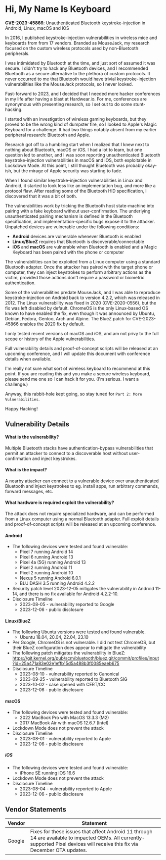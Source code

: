 # Hi, My Name Is Keyboard

**CVE-2023-45866**: Unauthenticated Bluetooth keystroke-injection in Android, Linux, macOS and iOS

In 2016, I published keystroke-injection vulnerabilities in wireless mice and keyboards from from 17 vendors. Branded as MouseJack, my research focused on the custom wireless protocols used by non-Bluetooth peripherals.

I was intimidated by Bluetooth at the time, and just sort of assumed it was secure. I didn't try to hack any Bluetooth devices, and I recommended Bluetooth as a secure alternative to the plethora of custom protocols. It never occurred to me that Bluetooth would have trivial keystroke-injection vulnerabilities like the MouseJack protocols, so I never looked.

Fast-forward to 2023, and I decided that I needed more hacker conferences in my life after having a blast at Hardwear.io. For me, conferences are synonymous with presenting research, so I set out to do some stunt-hacking.

I started with an investigation of wireless gaming keyboards, but they proved to be the wrong kind of dumpster fire, so I looked to Apple's Magic Keyboard for a challenge. It had two things notably absent from my earlier peripheral research: Bluetooth and Apple.

Research got off to a humbling start when I realized that I knew next to nothing about Bluetooth, macOS or iOS. I had a lot to learn, but one question led to another, and I was soon reporting unauthenticated Bluetooth keystroke-injection vulnerabilities in macOS and iOS, both exploitable in Lockdown Mode. At this point, I still thought Bluetooth was probably okay-ish, but the mirage of Apple security was starting to fade.

When I found similar keystroke-injection vulnerabilities in Linux and Android, it started to look less like an implementation bug, and more like a protocol flaw. After reading some of the Bluetooth HID specification, I discovered that it was a bit of both.

The vulnerabilities work by tricking the Bluetooth host state-machine into pairing with a fake keyboard without user-confirmation. The underlying unauthenticated pairing mechanism is defined in the Bluetooth specification, and implementation-specific bugs expose it to the attacker. Unpatched devices are vulnerable under the following conditions:

- **Android** devices are vulnerable whenever Bluetooth is enabled
- **Linux/BlueZ** requires that Bluetooth is discoverable/connectable
- **iOS** and **macOS** are vulnerable when Bluetooth is enabled and a Magic Keyboard has been paired with the phone or computer

The vulnerabilities can be exploited from a Linux computer using a standard Bluetooth adapter. Once the attacker has paired with the target phone or computer, they can inject keystrokes to perform arbitrary actions as the victim, provided those actions don't require a password or biometric authentication.

Some of the vulnerabilities predate MouseJack, and I was able to reproduce keystroke-injection on Android back to version 4.2.2, which was released in 2012. The Linux vulnerability was fixed in 2020 (CVE-2020-0556), but the fix was left disabled by default. ChromeOS is the only Linux-based OS known to have enabled the fix, even though it was announced by Ubuntu, Debian, Fedora, Gentoo, Arch and Alpine. The BlueZ patch for CVE-2023-45866 enables the 2020 fix by default.

I only tested recent versions of macOS and iOS, and am not privy to the full scope or history of the Apple vulnerabilities.

Full vulnerability details and proof-of-concept scripts will be released at an upcoming conference, and I will update this document with conference details when available.

I'm really not sure what sort of wireless keyboard to recommend at this point. If you are reading this and you make a secure wireless keyboard, please send me one so I can hack it for you. (I'm serious. I want a challenge.)

Anyway, this rabbit-hole kept going, so stay tuned for `Part 2: More Vulnerabilities`.

Happy Hacking!

## Vulnerability Details

#### What is the vulnerability?
Multiple Bluetooth stacks have authentication-bypass vulnerabilities that permit an attacker to connect to a discoverable host without user-confirmation and inject keystrokes.

#### What is the impact?
A nearby attacker can connect to a vulnerable device over unauthenticated Bluetooth and inject keystrokes to eg. install apps, run arbitrary commands, forward messages, etc.

#### What hardware is required exploit the vulnerability?
The attack does not require specialized hardware, and can be performed from a Linux computer using a normal Bluetooth adapter. Full exploit details and proof-of-concept scripts will be released at an upcoming conference.

#### Android

- The following devices were tested and found vulnerable:
  - Pixel 7 running Android 14
  - Pixel 6 running Android 13
  - Pixel 4a (5G) running Android 13
  - Pixel 2 running Android 11
  - Pixel 2 running Android 10
  - Nexus 5 running Android 6.0.1
  - BLU DASH 3.5 running Android 4.2.2
- Security patch level 2023-12-05 mitigates the vulnerability in Android 11-14, and there is no fix available for Android 4.2.2-10.
- Disclosure Timeline
  - 2023-08-05 - vulnerability reported to Google
  - 2023-12-06 - public disclosure

#### Linux/BlueZ

- The following Ubuntu versions were tested and found vulnerable.
  - Ubuntu 18.04, 20.04, 22.04, 23.10
- Per Google, ChromeOS is not vulnerable. I did not test ChromeOS, but their BlueZ configuration does appear to mitigate the vulnerability
- The following patch mitigates the vulnerability in BlueZ: https://git.kernel.org/pub/scm/bluetooth/bluez.git/commit/profiles/input?id=25a471a83e02e1effb15d5a488b3f0085eaeb675
- Disclosure Timeline
  - 2023-08-10 - vulnerability reported to Canonical
  - 2023-09-25 - vulnerability reported to Bluetooth SIG
  - 2023-10-02 - case opened with CERT/CC
  - 2023-12-06 - public disclosure

#### macOS

- The following devices were tested and found vulnerable:
  - 2022 MacBook Pro with MacOS 13.3.3 (M2)
  - 2017 MacBook Air with macOS 12.6.7 (Intel)
- Lockdown Mode does not prevent the attack
- Disclosure Timeline
  - 2023-08-01 - vulnerability reported to Apple
  - 2023-12-06 - public disclosure

##### iOS

- The following devices were tested and found vulnerable:
  - iPhone SE running iOS 16.6
- Lockdown Mode does not prevent the attack
- Disclosure Timeline
  - 2023-08-04 - vulnerability reported to Apple
  - 2023-12-06 - public disclosure

## Vendor Statements

| Vendor | Statement |
|-|-|
| Google | Fixes for these issues that affect Android 11 through 14 are available to impacted OEMs. All currently-supported Pixel devices will receive this fix via December OTA updates. |
